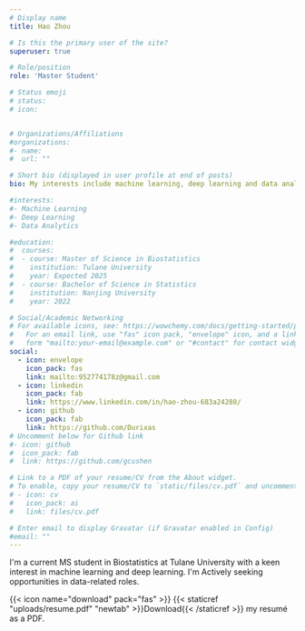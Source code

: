 ```yaml
---
# Display name
title: Hao Zhou

# Is this the primary user of the site?
superuser: true

# Role/position
role: 'Master Student'

# Status emoji
# status:
# icon: 


# Organizations/Affiliations
#organizations:
#- name: 
#  url: ""

# Short bio (displayed in user profile at end of posts)
bio: My interests include machine learning, deep learning and data analytics.

#interests:
#- Machine Learning
#- Deep Learning
#- Data Analytics

#education:
#  courses:
#  - course: Master of Science in Biostatistics
#    institution: Tulane University
#    year: Expected 2025
#  - course: Bachelor of Science in Statistics
#    institution: Nanjing University
#    year: 2022

# Social/Academic Networking
# For available icons, see: https://wowchemy.com/docs/getting-started/page-builder/#icons
#   For an email link, use "fas" icon pack, "envelope" icon, and a link in the
#   form "mailto:your-email@example.com" or "#contact" for contact widget.
social:
  - icon: envelope
    icon_pack: fas
    link: mailto:952774178z@gmail.com
  - icon: linkedin
    icon_pack: fab
    link: https://www.linkedin.com/in/hao-zhou-683a24288/
  - icon: github
    icon_pack: fab
    link: https://github.com/Durixas
# Uncomment below for Github link
#- icon: github
#  icon_pack: fab
#  link: https://github.com/gcushen

# Link to a PDF of your resume/CV from the About widget.
# To enable, copy your resume/CV to `static/files/cv.pdf` and uncomment the lines below.
# - icon: cv
#   icon_pack: ai
#   link: files/cv.pdf

# Enter email to display Gravatar (if Gravatar enabled in Config)
#email: ""
---
```


I'm a current MS student in Biostatistics at Tulane University with a keen interest in machine learning and deep learning. I'm Actively seeking opportunities in data-related roles.

{{< icon name="download" pack="fas" >}} {{< staticref "uploads/resume.pdf" "newtab" >}}Download{{< /staticref >}} my resumé as a PDF.
